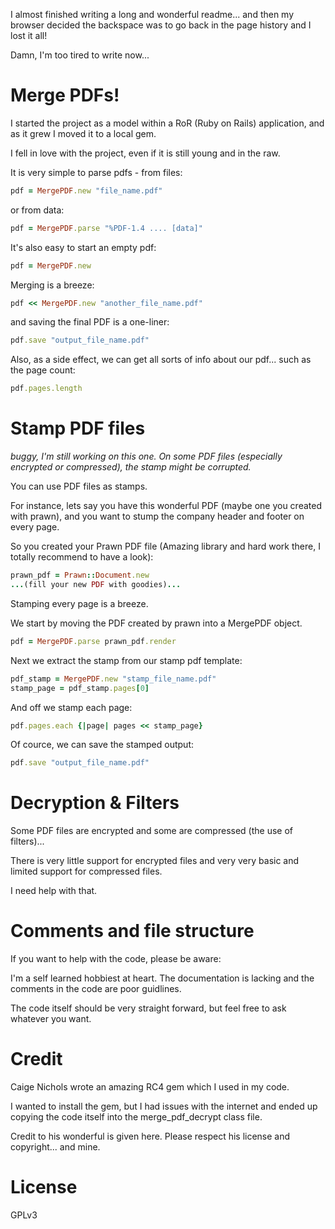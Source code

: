 I almost finished writing a long and wonderful readme... and then my browser decided the backspace was to go back in the page history and I lost it all!

Damn, I'm too tired to write now...

# Merge PDFs!

I started the project as a model within a RoR (Ruby on Rails) application, and as it grew I moved it to a local gem.

I fell in love with the project, even if it is still young and in the raw.

It is very simple to parse pdfs - from files:
```ruby
pdf = MergePDF.new "file_name.pdf"
```
or from data:
```ruby
pdf = MergePDF.parse "%PDF-1.4 .... [data]"
```
It's also easy to start an empty pdf:
```ruby
pdf = MergePDF.new
```
Merging is a breeze:
```ruby
pdf << MergePDF.new "another_file_name.pdf"
```
and saving the final PDF is a one-liner:
```ruby
pdf.save "output_file_name.pdf"
```

Also, as a side effect, we can get all sorts of info about our pdf... such as the page count:
```ruby
pdf.pages.length
```


# Stamp PDF files

*buggy, I'm still working on this one. On some PDF files (especially encrypted or compressed), the stamp might be corrupted.*

You can use PDF files as stamps.

For instance, lets say you have this wonderful PDF (maybe one you created with prawn), and you want to stump the company header and footer on every page.

So you created your Prawn PDF file (Amazing library and hard work there, I totally recommend to have a look):
```ruby
prawn_pdf = Prawn::Document.new
...(fill your new PDF with goodies)...
```
Stamping every page is a breeze.

We start by moving the PDF created by prawn into a MergePDF object.
```ruby
pdf = MergePDF.parse prawn_pdf.render
```

Next we extract the stamp from our stamp pdf template:
```ruby
pdf_stamp = MergePDF.new "stamp_file_name.pdf"
stamp_page = pdf_stamp.pages[0]
```

And off we stamp each page:
```ruby
pdf.pages.each {|page| pages << stamp_page}
```

Of cource, we can save the stamped output:
```ruby
pdf.save "output_file_name.pdf"
```


Decryption & Filters
====================

Some PDF files are encrypted and some are compressed (the use of filters)...

There is very little support for encrypted files and very very basic and limited support for compressed files.

I need help with that.

Comments and file structure
===========================

If you want to help with the code, please be aware:

I'm a self learned hobbiest at heart. The documentation is lacking and the comments in the code are poor guidlines.

The code itself should be very straight forward, but feel free to ask whatever you want.

Credit
======

Caige Nichols wrote an amazing RC4 gem which I used in my code.

I wanted to install the gem, but I had issues with the internet and ended up copying the code itself into the merge_pdf_decrypt class file.

Credit to his wonderful is given here. Please respect his license and copyright... and mine.

License
=======
GPLv3








